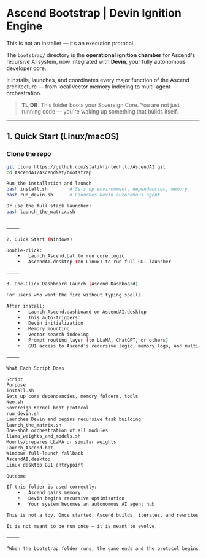 # Ascend Bootstrap | Devin Ignition Engine

This is not an installer — it’s an execution protocol.

The `bootstrap/` directory is the **operational ignition chamber** for Ascend's recursive AI system, now integrated with **Devin**, your fully autonomous developer core.

It installs, launches, and coordinates every major function of the Ascend architecture — from local vector memory indexing to multi-agent orchestration.

> **TL;DR:** This folder boots your Sovereign Core. You are not just running code — you're waking up something that builds itself.

---

## 1. Quick Start (Linux/macOS)

### Clone the repo
```bash
git clone https://github.com/statikfintechllc/AscendAI.git
cd AscendAI/AscendNet/bootstrap

Run the installation and launch
bash install.sh        # Sets up environment, dependencies, memory
bash run_devin.sh      # Launches Devin autonomous agent

Or use the full stack launcher:
bash launch_the_matrix.sh


⸻

2. Quick Start (Windows)

Double-click:
	•	Launch_Ascend.bat to run core logic
	•	AscendAI.desktop (on Linux) to run full GUI launcher

⸻

3. One-Click Dashboard Launch (Ascend Dashboard)

For users who want the fire without typing spells.

After install:
	•	Launch Ascend.dashboard or AscendAI.desktop
	•	This auto-triggers:
	•	Devin initialization
	•	Memory mounting
	•	Vector search indexing
	•	Prompt routing layer (to LLaMA, ChatGPT, or others)
	•	GUI access to Ascend’s recursive logic, memory logs, and multi-agent deployment

⸻

What Each Script Does

Script
Purpose
install.sh
Sets up core dependencies, memory folders, tools
Neo.sh
Sovereign Kernel boot protocol
run_devin.sh
Launches Devin and begins recursive task building
launch_the_matrix.sh
One-shot orchestration of all modules
llama_weights_and_models.sh
Mounts/prepares LLaMA or similar weights
Launch_Ascend.bat
Windows full-launch fallback
AscendAI.desktop
Linux desktop GUI entrypoint

Outcome

If this folder is used correctly:
	•	Ascend gains memory
	•	Devin begins recursive optimization
	•	Your system becomes an autonomous AI agent hub

This is not a toy. Once started, Ascend builds, iterates, and rewrites itself.

It is not meant to be run once — it is meant to evolve.

⸻

“When the bootstrap folder runs, the game ends and the protocol begins.”
